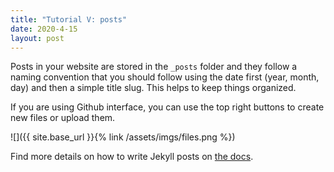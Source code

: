 ```yaml
---
title: "Tutorial V: posts"
date: 2020-4-15
layout: post
---
```




Posts in your website are stored in the `_posts` folder and they follow a naming convention that you should follow using the date first (year, month, day) and then a simple title slug. This helps to keep things organized.

If you are using Github interface, you can use the top right buttons to create new files or upload them.

![]({{ site.base_url }}{% link /assets/imgs/files.png %})

Find more details on how to write Jekyll posts on [the docs](https://jekyllrb.com/docs/posts/).
